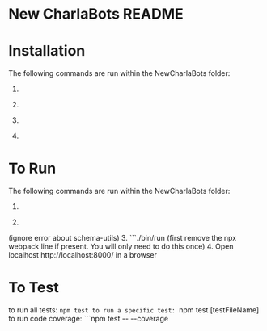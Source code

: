 # New CharlaBots README
# Installation 
The following commands are run within the NewCharlaBots folder:
1. ```python3 -m venv env
2. ```source env/bin/activate
3. ```pip install -r requirements.txt
4. ```pip install -e .

# To Run 
The following commands are run within the NewCharlaBots folder:
1. ```source env/bin/activate
2. ```npx webpack
(ignore error about schema-utils)
3. ```./bin/run
    (first remove the npx webpack line if present. You will only need to do this once)
4. Open localhost http://localhost:8000/ in a browser

# To Test
to run all tests: ```npm test
to run a specific test: ```npm test [testFileName]
to run code coverage: ```npm test -- --coverage




